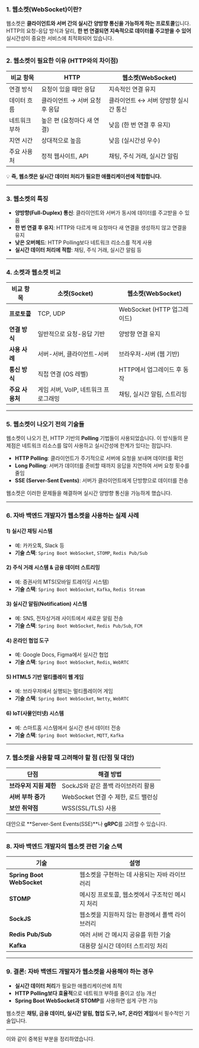 ### **1. 웹소켓(WebSocket)이란?**
웹소켓은 **클라이언트와 서버 간의 실시간 양방향 통신을 가능하게 하는 프로토콜**입니다.  
HTTP의 요청-응답 방식과 달리, **한 번 연결되면 지속적으로 데이터를 주고받을 수 있어** 실시간성이 중요한 서비스에 최적화되어 있습니다.

---

### **2. 웹소켓이 필요한 이유 (HTTP와의 차이점)**

| 비교 항목 | HTTP | 웹소켓(WebSocket) |
|-----------|------|------------------|
| 연결 방식 | 요청이 있을 때만 응답 | 지속적인 연결 유지 |
| 데이터 흐름 | 클라이언트 → 서버 요청 후 응답 | 클라이언트 ↔ 서버 양방향 실시간 통신 |
| 네트워크 부하 | 높은 편 (요청마다 새 연결) | 낮음 (한 번 연결 후 유지) |
| 지연 시간 | 상대적으로 높음 | 낮음 (실시간성 우수) |
| 주요 사용처 | 정적 웹사이트, API | 채팅, 주식 거래, 실시간 알림 |

💡 **즉, 웹소켓은 실시간 데이터 처리가 필요한 애플리케이션에 적합합니다.**

---

### **3. 웹소켓의 특징**

- **양방향(Full-Duplex) 통신**: 클라이언트와 서버가 동시에 데이터를 주고받을 수 있음
- **한 번 연결 후 유지**: HTTP와 다르게 매 요청마다 새 연결을 생성하지 않고 연결을 유지
- **낮은 오버헤드**: HTTP Polling보다 네트워크 리소스를 적게 사용
- **실시간 데이터 처리에 적합**: 채팅, 주식 거래, 실시간 알림 등

---

### **4. 소켓과 웹소켓 비교**

| 비교 항목    | 소켓(Socket)                 | 웹소켓(WebSocket)              |
|--------------|-----------------------------|--------------------------------|
| **프로토콜** | TCP, UDP                    | WebSocket (HTTP 업그레이드)    |
| **연결 방식** | 일반적으로 요청-응답 기반    | 양방향 연결 유지               |
| **사용 사례** | 서버-서버, 클라이언트-서버   | 브라우저-서버 (웹 기반)        |
| **통신 방식** | 직접 연결 (OS 레벨)          | HTTP에서 업그레이드 후 동작    |
| **주요 사용처** | 게임 서버, VoIP, 네트워크 프로그래밍 | 채팅, 실시간 알림, 스트리밍    |

---

### **5. 웹소켓이 나오기 전의 기술들**

웹소켓이 나오기 전, HTTP 기반의 **Polling** 기법들이 사용되었습니다. 이 방식들의 문제점은 네트워크 리소스를 많이 사용하고 실시간성에 한계가 있다는 점입니다.

- **HTTP Polling**: 클라이언트가 주기적으로 서버에 요청을 보내며 데이터를 확인
- **Long Polling**: 서버가 데이터를 준비할 때까지 응답을 지연하여 서버 요청 횟수를 줄임
- **SSE (Server-Sent Events)**: 서버가 클라이언트에게 단방향으로 데이터를 전송

웹소켓은 이러한 문제들을 해결하며 실시간 양방향 통신을 가능하게 했습니다.

---

### **6. 자바 백엔드 개발자가 웹소켓을 사용하는 실제 사례**

#### **1) 실시간 채팅 시스템**
- 예: 카카오톡, Slack 등
- **기술 스택**: `Spring Boot WebSocket`, `STOMP`, `Redis Pub/Sub`

#### **2) 주식 거래 시스템 & 금융 데이터 스트리밍**
- 예: 증권사의 MTS(모바일 트레이딩 시스템)
- **기술 스택**: `Spring Boot WebSocket`, `Kafka`, `Redis Stream`

#### **3) 실시간 알림(Notification) 시스템**
- 예: SNS, 전자상거래 사이트에서 새로운 알림 전송
- **기술 스택**: `Spring Boot WebSocket`, `Redis Pub/Sub`, `FCM`

#### **4) 온라인 협업 도구**
- 예: Google Docs, Figma에서 실시간 협업
- **기술 스택**: `Spring Boot WebSocket`, `Redis`, `WebRTC`

#### **5) HTML5 기반 멀티플레이 웹 게임**
- 예: 브라우저에서 실행되는 멀티플레이어 게임
- **기술 스택**: `Spring Boot WebSocket`, `Netty`, `WebRTC`

#### **6) IoT(사물인터넷) 시스템**
- 예: 스마트홈 시스템에서 실시간 센서 데이터 전송
- **기술 스택**: `Spring Boot WebSocket`, `MQTT`, `Kafka`

---

### **7. 웹소켓을 사용할 때 고려해야 할 점 (단점 및 대안)**

| 단점 | 해결 방법 |
|------|----------|
| **브라우저 지원 제한** | SockJS와 같은 폴백 라이브러리 활용 |
| **서버 부하 증가** | WebSocket 연결 수 제한, 로드 밸런싱 |
| **보안 취약점** | WSS(SSL/TLS) 사용 |

대안으로 **Server-Sent Events(SSE)**나 **gRPC**를 고려할 수 있습니다.

---

### **8. 자바 백엔드 개발자의 웹소켓 관련 기술 스택**

| 기술 | 설명 |
|------|------|
| **Spring Boot WebSocket** | 웹소켓을 구현하는 데 사용되는 자바 라이브러리 |
| **STOMP** | 메시징 프로토콜, 웹소켓에서 구조적인 메시지 처리 |
| **SockJS** | 웹소켓을 지원하지 않는 환경에서 폴백 라이브러리 |
| **Redis Pub/Sub** | 여러 서버 간 메시지 공유를 위한 기술 |
| **Kafka** | 대용량 실시간 데이터 스트리밍 처리 |

---

### **9. 결론: 자바 백엔드 개발자가 웹소켓을 사용해야 하는 경우**

- **실시간 데이터 처리**가 필요한 애플리케이션에 최적
- **HTTP Polling보다 효율적**으로 네트워크 부하를 줄이고 성능 개선
- **Spring Boot WebSocket과 STOMP**를 사용하면 쉽게 구현 가능

웹소켓은 **채팅, 금융 데이터, 실시간 알림, 협업 도구, IoT, 온라인 게임**에서 필수적인 기술입니다.

--- 

이와 같이 중복된 부분을 정리하였습니다.